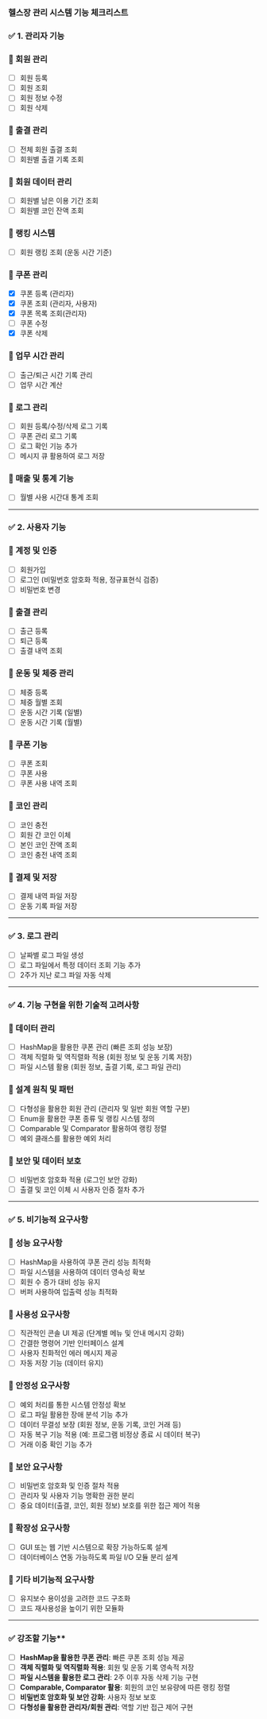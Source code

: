 ### **헬스장 관리 시스템 기능 체크리스트**

### ✅ **1. 관리자 기능**

### 🔹 회원 관리

- [ ]  회원 등록
- [ ]  회원 조회
- [ ]  회원 정보 수정
- [ ]  회원 삭제

### 🔹 출결 관리

- [ ]  전체 회원 출결 조회
- [ ]  회원별 출결 기록 조회

### 🔹 회원 데이터 관리

- [ ]  회원별 남은 이용 기간 조회
- [ ]  회원별 코인 잔액 조회

### 🔹 랭킹 시스템

- [ ]  회원 랭킹 조회 (운동 시간 기준)

### 🔹 쿠폰 관리

- [x]  쿠폰 등록 (관리자)
- [x]  쿠폰 조회 (관리자, 사용자)
- [x]  쿠폰 목록 조회(관리자)
- [ ]  쿠폰 수정 
- [x]  쿠폰 삭제

### 🔹 업무 시간 관리

- [ ]  출근/퇴근 시간 기록 관리
- [ ]  업무 시간 계산

### 🔹 로그 관리

- [ ]  회원 등록/수정/삭제 로그 기록
- [ ]  쿠폰 관리 로그 기록
- [ ]  로그 확인 기능 추가
- [ ]  메시지 큐 활용하여 로그 저장

### 🔹 매출 및 통계 기능

- [ ]  월별 사용 시간대 통계 조회

---

### ✅ **2. 사용자 기능**

### 🔹 계정 및 인증

- [ ]  회원가입
- [ ]  로그인 (비밀번호 암호화 적용, 정규표현식 검증)
- [ ]  비밀번호 변경

### 🔹 출결 관리

- [ ]  출근 등록
- [ ]  퇴근 등록
- [ ]  출결 내역 조회

### 🔹 운동 및 체중 관리

- [ ]  체중 등록
- [ ]  체중 월별 조회
- [ ]  운동 시간 기록 (일별)
- [ ]  운동 시간 기록 (월별)

### 🔹 쿠폰 기능

- [ ]  쿠폰 조회
- [ ]  쿠폰 사용
- [ ]  쿠폰 사용 내역 조회

### 🔹 코인 관리

- [ ]  코인 충전
- [ ]  회원 간 코인 이체
- [ ]  본인 코인 잔액 조회
- [ ]  코인 충전 내역 조회

### 🔹 결제 및 저장

- [ ]  결제 내역 파일 저장
- [ ]  운동 기록 파일 저장

---

### ✅ **3. 로그 관리**

- [ ]  날짜별 로그 파일 생성
- [ ]  로그 파일에서 특정 데이터 조회 기능 추가
- [ ]  2주가 지난 로그 파일 자동 삭제

---

### ✅ **4. 기능 구현을 위한 기술적 고려사항**

### 🔹 데이터 관리

- [ ]  HashMap을 활용한 쿠폰 관리 (빠른 조회 성능 보장)
- [ ]  객체 직렬화 및 역직렬화 적용 (회원 정보 및 운동 기록 저장)
- [ ]  파일 시스템 활용 (회원 정보, 출결 기록, 로그 파일 관리)

### 🔹 설계 원칙 및 패턴

- [ ]  다형성을 활용한 회원 관리 (관리자 및 일반 회원 역할 구분)
- [ ]  Enum을 활용한 쿠폰 종류 및 랭킹 시스템 정의
- [ ]  Comparable 및 Comparator 활용하여 랭킹 정렬
- [ ]  예외 클래스를 활용한 예외 처리

### 🔹 보안 및 데이터 보호

- [ ]  비밀번호 암호화 적용 (로그인 보안 강화)
- [ ]  출결 및 코인 이체 시 사용자 인증 절차 추가

---

### ✅ **5. 비기능적 요구사항**

### 🔹 성능 요구사항

- [ ]  HashMap을 사용하여 쿠폰 관리 성능 최적화
- [ ]  파일 시스템을 사용하여 데이터 영속성 확보
- [ ]  회원 수 증가 대비 성능 유지
- [ ]  버퍼 사용하여 입출력 성능 최적화

### 🔹 사용성 요구사항

- [ ]  직관적인 콘솔 UI 제공 (단계별 메뉴 및 안내 메시지 강화)
- [ ]  간결한 명령어 기반 인터페이스 설계
- [ ]  사용자 친화적인 에러 메시지 제공
- [ ]  자동 저장 기능 (데이터 유지)

### 🔹 안정성 요구사항

- [ ]  예외 처리를 통한 시스템 안정성 확보
- [ ]  로그 파일 활용한 장애 분석 기능 추가
- [ ]  데이터 무결성 보장 (회원 정보, 운동 기록, 코인 거래 등)
- [ ]  자동 복구 기능 적용 (예: 프로그램 비정상 종료 시 데이터 복구)
- [ ]  거래 이중 확인 기능 추가

### 🔹 보안 요구사항

- [ ]  비밀번호 암호화 및 인증 절차 적용
- [ ]  관리자 및 사용자 기능 명확한 권한 분리
- [ ]  중요 데이터(출결, 코인, 회원 정보) 보호를 위한 접근 제어 적용

### 🔹 확장성 요구사항

- [ ]  GUI 또는 웹 기반 시스템으로 확장 가능하도록 설계
- [ ]  데이터베이스 연동 가능하도록 파일 I/O 모듈 분리 설계

### 🔹 기타 비기능적 요구사항

- [ ]  유지보수 용이성을 고려한 코드 구조화
- [ ]  코드 재사용성을 높이기 위한 모듈화

---

### ✅ 강조할 기능**

- [ ]  **HashMap을 활용한 쿠폰 관리**: 빠른 쿠폰 조회 성능 제공
- [ ]  **객체 직렬화 및 역직렬화 적용**: 회원 및 운동 기록 영속적 저장
- [ ]  **파일 시스템을 활용한 로그 관리**: 2주 이후 자동 삭제 기능 구현
- [ ]  **Comparable, Comparator 활용**: 회원의 코인 보유량에 따른 랭킹 정렬
- [ ]  **비밀번호 암호화 및 보안 강화**: 사용자 정보 보호
- [ ]  **다형성을 활용한 관리자/회원 관리**: 역할 기반 접근 제어 구현
